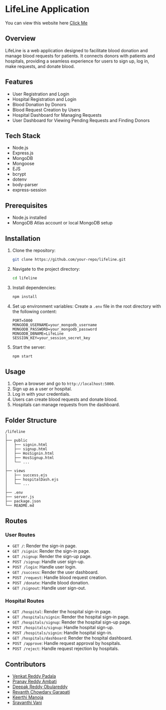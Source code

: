 # LifeLine Application
<p>You can view this website here <a href="https://lifeline-bloodbank.onrender.com/">Click Me</a></p>

## Overview
LifeLine is a web application designed to facilitate blood donation and manage blood requests for patients. It connects donors with patients and hospitals, providing a seamless experience for users to sign up, log in, make requests, and donate blood.

## Features
- User Registration and Login
- Hospital Registration and Login
- Blood Donation by Donors
- Blood Request Creation by Users
- Hospital Dashboard for Managing Requests
- User Dashboard for Viewing Pending Requests and Finding Donors

## Tech Stack
- Node.js
- Express.js
- MongoDB
- Mongoose
- EJS
- bcrypt
- dotenv
- body-parser
- express-session

## Prerequisites
- Node.js installed
- MongoDB Atlas account or local MongoDB setup

## Installation

1. Clone the repository:
   ```sh
   git clone https://github.com/your-repo/lifeline.git
   ```

2. Navigate to the project directory:
   ```sh
   cd lifeline
   ```

3. Install dependencies:
   ```sh
   npm install
   ```

4. Set up environment variables:
   Create a `.env` file in the root directory with the following content:
   ```env
   PORT=5000
   MONGODB_USERNAME=your_mongodb_username
   MONGODB_PASSWORD=your_mongodb_password
   MONGODB_DBNAME=LifeLine
   SESSION_KEY=your_session_secret_key
   ```

5. Start the server:
   ```sh
   npm start
   ```

## Usage

1. Open a browser and go to `http://localhost:5000`.
2. Sign up as a user or hospital.
3. Log in with your credentials.
4. Users can create blood requests and donate blood.
5. Hospitals can manage requests from the dashboard.

## Folder Structure

```
/lifeline
│
├── public
│   ├── signin.html
│   ├── signup.html
│   ├── HosSignin.html
│   ├── HosSignup.html
│   └── ...
│
├── views
│   ├── success.ejs
│   ├── hospitalDash.ejs
│   └── ...
│
├── .env
├── server.js
├── package.json
└── README.md
```

## Routes

### User Routes

- `GET /`: Render the sign-in page.
- `GET /signin`: Render the sign-in page.
- `GET /signup`: Render the sign-up page.
- `POST /signup`: Handle user sign-up.
- `POST /login`: Handle user login.
- `GET /success`: Render the user dashboard.
- `POST /request`: Handle blood request creation.
- `POST /donate`: Handle blood donation.
- `GET /signout`: Handle user sign-out.

### Hospital Routes

- `GET /hospital`: Render the hospital sign-in page.
- `GET /hospitals/signin`: Render the hospital sign-in page.
- `GET /hospitals/signup`: Render the hospital sign-up page.
- `POST /hospitals/signup`: Handle hospital sign-up.
- `POST /hospitals/signin`: Handle hospital sign-in.
- `GET /hospitals/dashboard`: Render the hospital dashboard.
- `POST /approve`: Handle request approval by hospitals.
- `POST /reject`: Handle request rejection by hospitals.

## Contributors
<ul>
         <li><a href="https://github.com/VenkatreddyPadala">Venkat Reddy Padala</a></li>
         <li><a href="https://github.com/pranayreddyambati">Pranay Reddy Ambati</a></li>
         <li><a href="https://github.com/ordr-github">Deepak Reddy Obulareddy</a></li>
         <li><a href="https://github.com/revanth0514">Revanth Chowdary Garapati</a></li>
         <li><a href="#">Keerthi Manoja</a></li>
         <li><a href="#">Sravanthi Vani</a></li>
      </ul>
